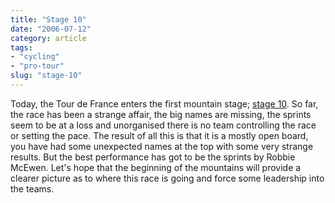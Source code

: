 ```yaml
---
title: "Stage 10"
date: "2006-07-12"
category: article
tags:
- "cycling"
- "pro-tour"
slug: "stage-10"
---
```


Today, the Tour de France enters the first mountain stage; [stage 10](https://www.letour.fr/2006/TDF/LIVE/us/1000/index.html). So far, the race has been a strange affair, the big names are missing, the sprints seem to be at a loss and unorganised there is no team controlling the race or setting the pace. The result of all this is that it is a mostly open board, you have had some unexpected names at the top with some very strange results. But the best performance has got to be the sprints by Robbie McEwen. Let's hope that the beginning of the mountains will provide a clearer picture as to where this race is going and force some leadership into the teams.
